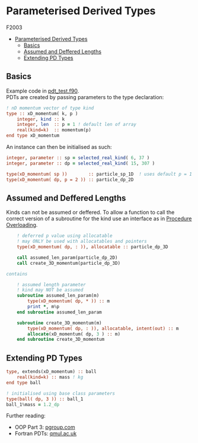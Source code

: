 # Parameterised Derived Types

F2003

- [Parameterised Derived Types](#parameterised-derived-types)
  - [Basics](#basics)
  - [Assumed and Deffered Lengths](#assumed-and-deffered-lengths)
  - [Extending PD Types](#extending-pd-types)

## Basics

Example code in [pdt_test.f90](../12_lrz_course/PDT/pdt_test.f90).  
PDTs are created by passing parameters to the type declaration:

```fortran
! nD momentum vector of type kind
type :: xD_momentum( k, p )
    integer, kind :: k
    integer, len  :: p = 1 ! default len of array
    real(kind=k)  :: momentum(p)
end type xD_momentum
```

An instance can then be initialised as such:

```fortran
integer, parameter :: sp = selected_real_kind( 6, 37 )
integer, parameter :: dp = selected_real_kind( 15, 307 )

type(xD_momentum( sp ))        :: particle_sp_1D  ! uses default p = 1 
type(xD_momentum( dp, p = 2 )) :: particle_dp_2D
```

## Assumed and Deffered Lengths

Kinds can not be assumed or deffered. To allow a function to call the correct version of a subroutine for the kind use an interface as in [Procedure Overloading](./06_2_Overloading.md).

```fortran
    ! deferred p value using allocatable
    ! may ONLY be used with allocatables and pointers
    type(xD_momentum( dp, : )), allocatable :: particle_dp_3D

    call assumed_len_param(particle_dp_2D)
    call create_3D_momentum(particle_dp_3D)

contains

    ! assumed length parameter
    ! kind may NOT be assumed
    subroutine assumed_len_param(m)
        type(xD_momentum( dp, * )) :: m
        print *, m%p
    end subroutine assumed_len_param

    subroutine create_3D_momentum(m)
        type(xD_momentum( dp, : )), allocatable, intent(out) :: m
        allocate(xD_momentum( dp, 3 ) :: m)
    end subroutine create_3D_momentum
```

## Extending PD Types

```fortran
type, extends(xD_momentum) :: ball
    real(kind=k) :: mass ! kg
end type ball

! initialised using base class parameters
type(ball( dp, 3 )) :: ball_1
ball_1%mass = 1.2_dp
```

Further reading:

- OOP Part 3: [pgroup.com](https://www.pgroup.com/blogs/posts/f03-oop-part3.htm)
- Fortran PDTs: [qmul.ac.uk](https://blog.hpc.qmul.ac.uk/fortran-parameterized-derived-types-1.html)
